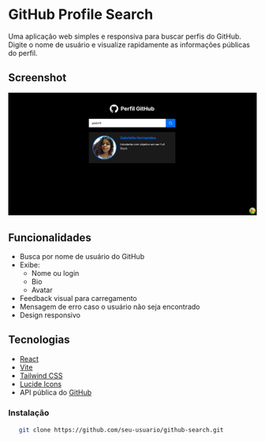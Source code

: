 # GitHub Profile Search

Uma aplicação web simples e responsiva para buscar perfis do GitHub. Digite o nome de usuário e visualize rapidamente as informações públicas do perfil.

## Screenshot

<img align-items= "center" alt="gabs-projeto" src="public/project.png">

## Funcionalidades

- Busca por nome de usuário do GitHub
- Exibe:
  - Nome ou login
  - Bio
  - Avatar
- Feedback visual para carregamento
- Mensagem de erro caso o usuário não seja encontrado
- Design responsivo

## Tecnologias

- [React](https://reactjs.org/)
- [Vite](https://vitejs.dev/)
- [Tailwind CSS](https://tailwindcss.com/)
- [Lucide Icons](https://lucide.dev/)
- API pública do [GitHub](https://api.github.com/users)


### Instalação

```bash
   git clone https://github.com/seu-usuario/github-search.git
